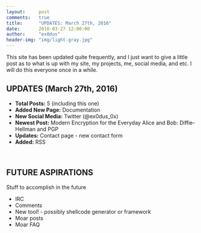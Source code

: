 ```yaml
---
layout:     post
comments:   true
title:      "UPDATES: March 27th, 2016"
date:       2016-03-27 12:00:00
author:     "ex0dus"
header-img: "img/light-gray.jpg"
---
```



<p> This site has been updated quite frequently, and I just want to give a little post as to what is up with my site, my projects, me, social media, and etc. I will do this everyone once in a while. </p>

<h2 class="section-heading"> UPDATES (March 27th, 2016) </h2>	
<ul>
	<li><b>Total Posts:</b> 5 (including this one) </li>
	<li><b>Added New Page:</b> Documentation</li>
	<li><b>New Social Media:</b> Twitter (@ex0dus_0x)</li>
	<li><b>Newest Post:</b> Modern Encryption for the Everyday Alice and Bob: Diffie-Hellman and PGP</li>
	<li><b>Updates:</b> Contact page - new contact form </li>
	<li><b>Added:</b> RSS </li>
</ul>
<br>
<h2 class="section-heading"> FUTURE ASPIRATIONS </h2>
<p> Stuff to accomplish in the future </p>
<ul>
	<li>IRC</li>
	<li>Comments</li>
	<li> New tool! - possibly shellcode generator or framework	</li>
	<li> Moar posts </li>
	<li> Moar FAQ </li>
</ul>	

